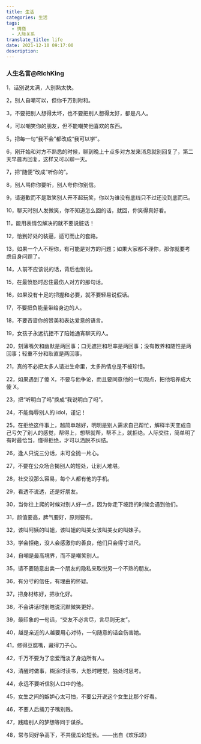 ```yaml
---
title: 生活
categories: 生活
tags:
  - 情商
  - 人际关系
translate_title: life
date: 2021-12-10 09:17:00
description:
---
```


### 人生名言@RIchKing

1，话别说太满，人别熟太快。

2，别人自嘲可以，但你千万别附和。

3，不要把别人想得太坏，也不要把别人想得太好，都是凡人。

4，可以嘲笑你的朋友，但不能嘲笑他喜欢的东西。

5，把每一句“我不会”都改成“我可以学”。

<!--more-->

6，刚开始和对方不熟悉的时候，聊到晚上十点多对方发来消息就别回复了，第二天早晨再回复，这样又可以聊一天。

7，把“随便”改成“听你的”。

8，别人骂你你要听，别人夸你你别信。

9，请道歉而不是取笑别人开不起玩笑，你以为谁没有底线只不过还没到底而已。

10，聊天时别人发微笑，你不知道怎么回的话，就回，你笑得真好看。

11，能用表情包解决的就不要说脏话！

12，恰到好处的装逼，适可而止的套路。

13，如果一个人不理你，有可能是对方的问题；如果大家都不理你，那你就要考虑自身问题了。

14，人前不应该说的话，背后也别说。

15，在最愤怒时忍住最伤人对方的那句话。

16，如果没有十足的把握和必要，就不要轻易说假话。

17，不要把负能量带给身边的人。

18，不要吝啬你的赞美和表达爱意的语言。

19，女孩子永远抗拒不了陪她通宵聊天的人。

20，刻薄嘴欠和幽默是两回事；口无遮拦和坦率是两回事；没有教养和随性是两回事；轻重不分和耿直是两回事。

21，真的不必把太多人请进生命里，太多热情总是不被珍惜。

22，如果遇到了傻 Ⅹ，不要与他争论，而且要同意他的一切观点，把他培养成大傻 Ⅹ。

23，把“听明白了吗”换成“我说明白了吗”。

24，不能侮辱别人的 idol，谨记！

25，在拒绝这件事上，越简单越好，明明是别人需求自己帮忙，解释半天变成自己亏欠了别人的感觉，帮得上，想帮就帮，帮不上，就拒绝。人际交往，简单明了有时最恰当，懂得拒绝，才可以洒脱不纠结。

26，逢人只说三分话，未可全抛一片心。

27，不要在公众场合揭别人的短处，让别人难堪。

28，社交没那么容易，每个人都有他的手机。

29，看透不说透，还是好朋友。

30，当你往上爬的时候对别人好一点，因为你走下坡路的时候会遇到他们。

31，颜值要高，脾气要好，原则要有。

32，该叫阿姨的叫姐，该叫姐的叫美女该叫美女的叫妹子。

33，学会拒绝，没人会感激你的善良，他们只会得寸进尺。

34，自嘲是最高境界，而不是嘲笑别人。

35，请不要随意出卖一个朋友的隐私来取悦另一个不熟的朋友。

36，有分寸的信任，有理由的怀疑。

37，把身材练好，把妆化好。

38，不会讲话时别瞎说沉默微笑更好。

39，最印象的一句话，“交友不必言尽，言尽则无友”。

40，越是亲近的人越要用心对待，一句随意的话会伤害她。

41，修得豆腐嘴，藏得刀子心。

42，千万不要为了恋爱而淡了身边所有人。

43，清醒时做事，糊涂时读书，大怒时睡觉，独处时思考。

44，永远不要听信别人口中的他。

45，女生之间的嫉妒心太可怕，不要公开说这个女生比那个好看。

46，不要人后捅刀子嘴别贱。

47，践踏别人的梦想等同于谋杀。

48，常与同好争高下，不共傻瓜论短长。——出自《欢乐颂》

